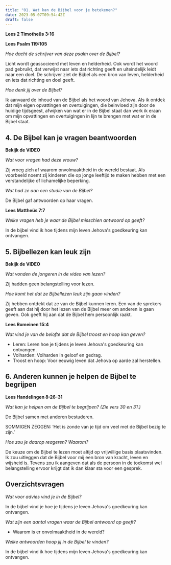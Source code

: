 ```yaml
---
title: "01. Wat kan de Bijbel voor je betekenen?"
date: 2023-05-07T09:54:42Z
draft: false
---
```


**Lees 2 Timotheüs 3:16**

**Lees Psalm 119:105**

_Hoe dacht de schrijver van deze psalm over de Bijbel?_

Licht wordt geassocieerd met leven en helderheid. Ook wordt het woord pad gebruikt, dat verwijst naar
iets dat richting geeft en uiteindelijk leidt naar een doel. De schrijver ziet de Bijbel als een bron van
leven, helderheid en iets dat richting en doel geeft.

_Hoe denk jij over de Bijbel?_

Ik aanvaard de inhoud van de Bijbel als het woord van Jehova. Als ik ontdek dat mijn eigen opvattingen en overtuigingen,
die beinvloed zijn door de huidige tijdsgeest, afwijken van wat er in de Bijbel staat dan werk ik eraan om mijn
opvattingen en overtuigingen in lijn te brengen met wat er in de Bijbel staat.

## 4. De Bijbel kan je vragen beantwoorden

**Bekijk de VIDEO**

_Wat voor vragen had deze vrouw?_

Zij vroeg zich af waarom onvolmaaktheid in de wereld bestaat. Als voorbeeld noemt zij kinderen die op jonge leeftijd te
maken hebben met een verstandelijke of lichamelijke beperking.

_Wat had ze aan een studie van de Bijbel?_

De Bijbel gaf antwoorden op haar vragen.

**Lees Mattheüs 7:7**

_Welke vragen heb je waar de Bijbel misschien antwoord op geeft?_

In de bijbel vind ik hoe tijdens mijn leven Jehova's goedkeuring kan ontvangen.

## 5. Bijbellezen kan leuk zijn

**Bekijk de VIDEO**

_Wat vonden de jongeren in de video van lezen?_

Zij hadden geen belangstelling voor lezen.

_Hoe komt het dat ze Bijbellezen leuk zijn gaan vinden?_

Zij hebben ontdekt dat ze van de Bijbel kunnen leren. Een van de sprekers geeft aan dat hij door het lezen
van de Bijbel meer om anderen is gaan geven. Ook geeft hij aan dat de Bijbel hem persoonlijk raakt.

**Lees Romeinen 15:4**

_Wat vind je van de belofte dat de Bijbel troost en hoop kan geven?_

- Leren: Leren hoe je tijdens je leven Jehova's goedkeuring kan ontvangen.
- Volharden: Volharden in geloof en gedrag.
- Troost en hoop: Voor eeuwig leven dat Jehova op aarde zal herstellen.

## 6. Anderen kunnen je helpen de Bijbel te begrijpen

**Lees Handelingen 8:26-31**

_Wat kan je helpen om de Bijbel te begrijpen? (Zie vers 30 en 31.)_

De Bijbel samen met anderen bestuderen.

SOMMIGEN ZEGGEN: ‘Het is zonde van je tijd om veel met de Bijbel bezig te zijn.’

_Hoe zou je daarop reageren? Waarom?_

De keuze om de Bijbel te lezen moet altijd op vrijwillige basis plaatsvinden. Ik zou uitleggen dat de Bijbel voor
mij een bron van kracht, leven en wijsheid is. Tevens zou ik aangeven dat als de persoon in de toekomst wel
belangstelling ervoor krijgt dat ik dan klaar sta voor een gesprek.

## Overzichtsvragen

_Wat voor advies vind je in de Bijbel?_

In de bijbel vind je hoe je tijdens je leven Jehova's goedkeuring kan ontvangen.

_Wat zijn een aantal vragen waar de Bijbel antwoord op geeft?_

- Waarom is er onvolmaaktheid in de wereld?

_Welke antwoorden hoop jij in de Bijbel te vinden?_

In de bijbel vind ik hoe tijdens mijn leven Jehova's goedkeuring kan ontvangen.
